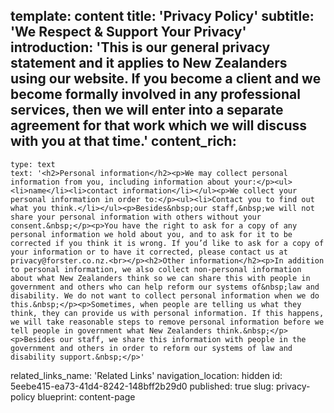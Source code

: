template: content
title: 'Privacy Policy'
subtitle: 'We Respect & Support Your Privacy'
introduction: 'This is our general privacy statement and it applies to New Zealanders using our website. If you become a client and we become formally involved in any professional services, then we will enter into a separate agreement for that work which we will discuss with you at that time.'
content_rich:
  -
    type: text
    text: '<h2>Personal information</h2><p>We may collect personal information from you, including information about your:</p><ul><li>name</li><li>contact information</li></ul><p>We collect your personal information in order to:</p><ul><li>Contact you to find out what you think.</li></ul><p>Besides&nbsp;our staff,&nbsp;we will not share your personal information with others without your consent.&nbsp;</p><p>You have the right to ask for a copy of any personal information we hold about you, and to ask for it to be corrected if you think it is wrong. If you’d like to ask for a copy of your information or to have it corrected, please contact us at privacy@forster.co.nz.<br></p><h2>Other information</h2><p>In addition to personal information, we also collect non-personal information about what New Zealanders think so we can share this with people in government and others who can help reform our systems of&nbsp;law and disability. We do not want to collect personal information when we do this.&nbsp;</p><p>Sometimes, when people are telling us what they think, they can provide us with personal information. If this happens, we will take reasonable steps to remove personal information before we tell people in government what New Zealanders think.&nbsp;</p><p>Besides our staff, we share this information with people in the government and others in order to reform our systems of law and disability support.&nbsp;</p>'
related_links_name: 'Related Links'
navigation_location: hidden
id: 5eebe415-ea73-41d4-8242-148bff2b29d0
published: true
slug: privacy-policy
blueprint: content-page
